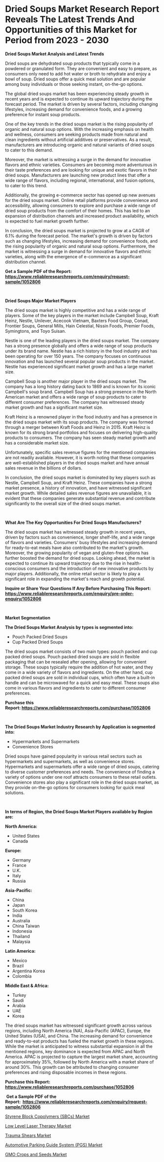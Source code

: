 <p><h1>Dried Soups Market Research Report Reveals The Latest Trends And Opportunities of this Market for Period from 2023 - 2030</h1></p><p><strong>Dried Soups Market Analysis and Latest Trends</strong></p>
<p><p>Dried soups are dehydrated soup products that typically come in a powdered or granulated form. They are convenient and easy to prepare, as consumers only need to add hot water or broth to rehydrate and enjoy a bowl of soup. Dried soups offer a quick meal solution and are popular among busy individuals or those seeking instant, on-the-go options.</p><p>The global dried soups market has been experiencing steady growth in recent years and is expected to continue its upward trajectory during the forecast period. The market is driven by several factors, including changing lifestyles, increasing demand for convenience foods, and a growing preference for instant soup products.</p><p>One of the key trends in the dried soups market is the rising popularity of organic and natural soup options. With the increasing emphasis on health and wellness, consumers are seeking products made from natural and clean ingredients without artificial additives or preservatives. As a result, manufacturers are introducing organic and natural variants of dried soups to cater to this demand.</p><p>Moreover, the market is witnessing a surge in the demand for innovative flavors and ethnic varieties. Consumers are becoming more adventurous in their taste preferences and are looking for unique and exotic flavors in their dried soups. Manufacturers are launching new product lines that offer a wide range of flavors, including regional, international, and fusion options, to cater to this trend.</p><p>Additionally, the growing e-commerce sector has opened up new avenues for the dried soups market. Online retail platforms provide convenience and accessibility, allowing consumers to explore and purchase a wide range of dried soup products from the comfort of their homes. This has led to an expansion of distribution channels and increased product availability, which is expected to fuel market growth further.</p><p>In conclusion, the dried soups market is projected to grow at a CAGR of 6.1% during the forecast period. The market's growth is driven by factors such as changing lifestyles, increasing demand for convenience foods, and the rising popularity of organic and natural soup options. Furthermore, the market is witnessing a surge in demand for innovative flavors and ethnic varieties, along with the emergence of e-commerce as a significant distribution channel.</p></p>
<p><strong>Get a Sample PDF of the Report:&nbsp; <a href="https://www.reliableresearchreports.com/enquiry/request-sample/1052806">https://www.reliableresearchreports.com/enquiry/request-sample/1052806</a></strong></p>
<p>&nbsp;</p>
<p><strong>Dried Soups Major Market Players</strong></p>
<p><p>The dried soups market is highly competitive and has a wide range of players. Some of the key players in the market include Campbell Soup, Kraft Heinz, Nestle, Unilever, Acecook Vietnam, Baxters Food Group, Conad, Frontier Soups, General Mills, Hain Celestial, Nissin Foods, Premier Foods, Symingtons, and Toyo Suisan.</p><p>Nestle is one of the leading players in the dried soups market. The company has a strong presence globally and offers a wide range of soup products under its brand name. Nestle has a rich history in the food industry and has been operating for over 150 years. The company focuses on continuous innovation and has launched several popular soup products in the market. Nestle has experienced significant market growth and has a large market size.</p><p>Campbell Soup is another major player in the dried soups market. The company has a long history dating back to 1869 and is known for its iconic Campbell's soup brand. Campbell Soup has a strong presence in the North American market and offers a wide range of soup products to cater to different consumer preferences. The company has witnessed steady market growth and has a significant market size.</p><p>Kraft Heinz is a renowned player in the food industry and has a presence in the dried soups market with its soup products. The company was formed through a merger between Kraft Foods and Heinz in 2015. Kraft Heinz is known for its strong brand portfolios and focuses on delivering high-quality products to consumers. The company has seen steady market growth and has a considerable market size.</p><p>Unfortunately, specific sales revenue figures for the mentioned companies are not readily available. However, it is worth noting that these companies are well-established players in the dried soups market and have annual sales revenue in the billions of dollars.</p><p>In conclusion, the dried soups market is dominated by key players such as Nestle, Campbell Soup, and Kraft Heinz. These companies have a strong market presence, a history of innovation, and have witnessed significant market growth. While detailed sales revenue figures are unavailable, it is evident that these companies generate substantial revenue and contribute significantly to the overall size of the dried soups market.</p></p>
<p>&nbsp;</p>
<p><strong>What Are The Key Opportunities For Dried Soups Manufacturers?</strong></p>
<p><p>The dried soups market has witnessed steady growth in recent years, driven by factors such as convenience, longer shelf-life, and a wide range of flavors and varieties. Consumers' busy lifestyles and increasing demand for ready-to-eat meals have also contributed to the market's growth. Moreover, the growing popularity of vegan and gluten-free options has further boosted the demand for dried soups. Looking ahead, the market is expected to continue its upward trajectory due to the rise in health-conscious consumers and the introduction of new innovative products by major players. Additionally, the online retail sector is likely to play a significant role in expanding the market's reach and growth potential.</p></p>
<p><strong>Inquire or Share Your Questions If Any Before Purchasing This Report: <a href="https://www.reliableresearchreports.com/enquiry/pre-order-enquiry/1052806">https://www.reliableresearchreports.com/enquiry/pre-order-enquiry/1052806</a></strong></p>
<p>&nbsp;</p>
<p><strong>Market Segmentation</strong></p>
<p><strong>The Dried Soups Market Analysis by types is segmented into:</strong></p>
<p><ul><li>Pouch Packed Dried Soups</li><li>Cup Packed Dried Soups</li></ul></p>
<p><p>The dried soups market consists of two main types: pouch packed and cup packed dried soups. Pouch packed dried soups are sold in flexible packaging that can be resealed after opening, allowing for convenient storage. These soups typically require the addition of hot water, and they come in a wide variety of flavors and ingredients. On the other hand, cup packed dried soups are sold in individual cups, which often have a built-in handle and can be microwaved for a quick and easy meal. These soups also come in various flavors and ingredients to cater to different consumer preferences.</p></p>
<p><strong>Purchase this Report:&nbsp;<a href="https://www.reliableresearchreports.com/purchase/1052806">https://www.reliableresearchreports.com/purchase/1052806</a></strong></p>
<p>&nbsp;</p>
<p><strong>The Dried Soups Market Industry Research by Application is segmented into:</strong></p>
<p><ul><li>Hypermarkets and Supermarkets</li><li>Convenience Stores</li></ul></p>
<p><p>Dried soups have gained popularity in various retail sectors such as hypermarkets and supermarkets, as well as convenience stores. Hypermarkets and supermarkets offer a wide range of dried soups, catering to diverse customer preferences and needs. The convenience of finding a variety of options under one roof attracts consumers to these retail outlets. Convenience stores also play a significant role in the dried soups market, as they provide on-the-go options for consumers looking for quick meal solutions.</p></p>
<p>&nbsp;</p>
<p><strong>In terms of Region, the Dried Soups Market Players available by Region are:</strong></p>
<p>
    <p> <strong> North America: </strong>
        <ul>
            <li>United States</li>
            <li>Canada</li>
        </ul>
        </p> 
    <p> <strong> Europe: </strong>
        <ul>
            <li>Germany</li>
            <li>France</li>
            <li>U.K.</li>
            <li>Italy</li>
            <li>Russia</li>
        </ul>
        </p> 
    <p> <strong> Asia-Pacific: </strong>
        <ul>
            <li>China</li>
            <li>Japan</li>
            <li>South Korea</li>
            <li>India</li>
            <li>Australia</li>
            <li>China Taiwan</li>
            <li>Indonesia</li>
            <li>Thailand</li>
            <li>Malaysia</li>
        </ul>
        </p> 
    <p> <strong> Latin America: </strong>
        <ul>
            <li>Mexico</li>
            <li>Brazil</li>
            <li>Argentina Korea</li>
            <li>Colombia</li>
        </ul>
        </p> 
    <p> <strong> Middle East & Africa: </strong>
        <ul>
            <li>Turkey</li>
            <li>Saudi</li>
            <li>Arabia</li>
            <li>UAE</li>
            <li>Korea</li>
        </ul>
    </p>
    </p>
<p><p>The dried soups market has witnessed significant growth across various regions, including North America (NA), Asia-Pacific (APAC), Europe, the United States (USA), and China. The increasing demand for convenience and ready-to-eat products has fueled the market growth in these regions. While the market is anticipated to witness substantial expansion in all the mentioned regions, key dominance is expected from APAC and North America. APAC is projected to capture the largest market share, accounting for approximately 35%, followed by North America with a market share of around 30%. This growth can be attributed to changing consumer preferences and rising disposable incomes in these regions.</p></p>
<p><strong>Purchase this Report: <a href="https://www.reliableresearchreports.com/purchase/1052806">https://www.reliableresearchreports.com/purchase/1052806</a></strong></p>
<p>&nbsp;<strong>Get a Sample PDF of the Report:&nbsp;&nbsp;<a href="https://www.reliableresearchreports.com/enquiry/request-sample/1052806">https://www.reliableresearchreports.com/enquiry/request-sample/1052806</a></strong></p>
<p><strong></strong></p>
<p><p><a href="https://github.com/scarol104/Market-Research-Report-List-1/blob/main/styrene-block-copolymers-sbcs-market.md">Styrene Block Copolymers (SBCs) Market</a></p><p><a href="https://medium.com/@elenaglover2023/low-level-laser-therapy-market-current-market-share-cagr-growth-projection-and-forecast-till-ff61398b8de5">Low Level Laser Therapy Market</a></p><p><a href="https://medium.com/@haileeferry/trauma-shears-market-size-cagr-trends-2024-2030-fe0345208983">Trauma Shears Market</a></p><p><a href="https://www.linkedin.com/pulse/automotive-parking-guide-system-pgs-market-insights-players-w9z2e/">Automotive Parking Guide System (PGS) Market</a></p><p><a href="https://github.com/deliacustodio40/Market-Research-Report-List-1/blob/main/gmo-crops-and-seeds-market.md">GMO Crops and Seeds Market</a></p></p>
